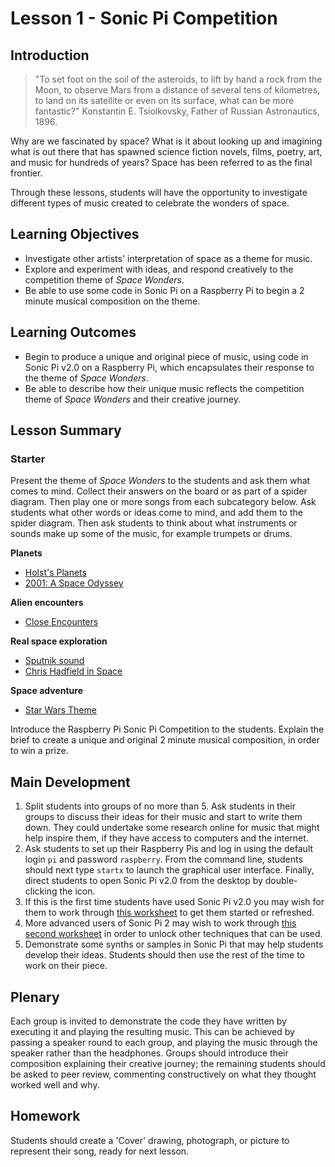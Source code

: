 # Lesson 1 - Sonic Pi Competition

## Introduction

>"To set foot on the soil of the asteroids, to lift by hand a rock from the Moon, to observe Mars from a distance of several tens of kilometres, to land on its satellite or even on its surface, what can be more fantastic?" Konstantin E. Tsiolkovsky, Father of Russian Astronautics, 1896.

Why are we fascinated by space? What is it about looking up and imagining what is out there that has spawned science fiction novels, films, poetry, art, and music for hundreds of years? Space has been referred to as the final frontier.

Through these lessons, students will have the opportunity to investigate different types of music created to celebrate the wonders of space. 

## Learning Objectives

- Investigate other artists' interpretation of space as a theme for music.
- Explore and experiment with ideas, and respond creatively to the competition theme of *Space Wonders*.
- Be able to use some code in Sonic Pi on a Raspberry Pi to begin a 2 minute musical composition on the theme.

## Learning Outcomes

- Begin to produce a unique and original piece of music, using code in Sonic Pi v2.0 on a Raspberry Pi, which encapsulates their response to the theme of *Space Wonders*.
- Be able to describe how their unique music reflects the competition theme of *Space Wonders* and their creative journey.

## Lesson Summary

### Starter

Present the theme of *Space Wonders* to the students and ask them what comes to mind. Collect their answers on the board or as part of a spider diagram. Then play one or more songs from each subcategory below. Ask students what other words or ideas come to mind, and add them to the spider diagram. Then ask students to think about what instruments or sounds make up some of the music, for example trumpets or drums. 

**Planets**
- [Holst's Planets](https://www.youtube.com/watch?v=Jmk5frp6-3Q&list=PLE6996668EC37137C)
- [2001: A Space Odyssey](https://www.youtube.com/watch?v=lrFVU3wQySs)

**Alien encounters**
- [Close Encounters](https://www.youtube.com/watch?v=rnYCboElgHs)

**Real space exploration**
- [Sputnik sound](http://www.skygod.com/audiovideo/sputnik.mp3)
- [Chris Hadfield in Space](https://www.youtube.com/watch?v=Q_RB1ENTayU) 

**Space adventure**
- [Star Wars Theme](http://upload.wikimedia.org/wikipedia/en/8/8d/StarWarsMainThemeSnippet.mid)


Introduce the Raspberry Pi Sonic Pi Competition to the students. Explain the brief to create a unique and original 2 minute musical composition, in order to win a prize. 

## Main Development

1. Split students into groups of no more than 5. Ask students in their groups to discuss their ideas for their music and start to write them down. They could undertake some research online for music that might help inspire them, if they have access to computers and the internet.
1. Ask students to set up their Raspberry Pis and log in using the default login `pi` and password `raspberry`. From the command line, students should next type `startx` to launch the graphical user interface. Finally, direct students to open Sonic Pi v2.0 from the desktop by double-clicking the icon.
1. If this is the first time students have used Sonic Pi v2.0 you may wish for them to work through [this worksheet](http://www.raspberrypi.org/learning/sonic-pi-2-taster/worksheet.md) to get them started or refreshed. 
1. More advanced users of Sonic Pi 2 may wish to work through [this second worksheet](http://www.raspberrypi.org/learning/sonic-pi-2-taster/worksheet-2.md) in order to unlock other techniques that can be used. 
1. Demonstrate some synths or samples in Sonic Pi that may help students develop their ideas. Students should then use the rest of the time to work on their piece.

## Plenary

Each group is invited to demonstrate the code they have written by executing it and playing the resulting music. This can be achieved by passing a speaker round to each group, and playing the music through the speaker rather than the headphones. Groups should introduce their composition explaining their creative journey; the remaining students should be asked to peer review, commenting constructively on what they thought worked well and why.

## Homework

Students should create a 'Cover' drawing, photograph, or picture to represent their song, ready for next lesson. 
